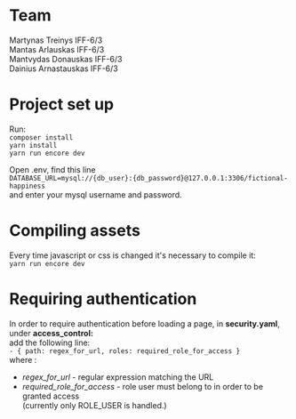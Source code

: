 Team
=
Martynas Treinys IFF-6/3\
Mantas Arlauskas IFF-6/3\
Mantvydas Donauskas IFF-6/3\
Dainius Arnastauskas IFF-6/3

Project set up
=
Run:\
 `composer install`\
 `yarn install`\
 `yarn run encore dev`
 

Open .env, find this line\
`DATABASE_URL=mysql://{db_user}:{db_password}@127.0.0.1:3306/fictional-happiness`\
and enter your mysql username and password.

Compiling assets
=

Every time javascript or css is changed it's necessary to compile it:\
`yarn run encore dev`

Requiring authentication
=

In order to require authentication before loading a page, in **security.yaml**, under **access_control:** \
add the following line: \
`- { path: regex_for_url, roles: required_role_for_access }`\
where :
 - *regex_for_url* - regular expression matching the URL
 - *required_role_for_access* - role user must belong to in order to be granted access\
                                (currently only ROLE_USER is handled.)
